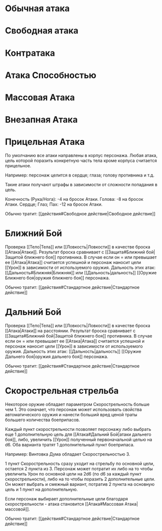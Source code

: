 # Обычная атака

# Свободная атака

# Контратака

# Атака Способностью

# Массовая Атака

# Внезапная Атака

# Прицельная Атака

По умолчанию все атаки направлены в корпус персонажа. Любая атака, цель которой поразить конкретную часть тела кроме корпуса считается прицельное. 

Например: персонаж целится в сердце; глаза; голову противника и т.д. 

Такие атаки получают штрафы в зависимости от сложности попадания в цель. 

Конечность (Рука/Нога): -4 на бросок Атаки.
Голова: -8 на бросок Атаки.
Сердце; Глаз; Пах: -12 на бросок Атаки. 

Обычно тратит: [[действия#Свободное действие|Свободное действие]]

# Ближний Бой

Проверка [[Тело|Тела]] или [[Ловкость|Ловкости]] в качестве броска [[Атака|Атаки]]. Результат броска сравнивает с [[Защита#Ближний бой|Защитой ближнего боя]] противника. В случае если он = или превышает ее [[Атака|Атака]] считается успешной и персонаж наносит цели [[Урон]] в зависимости от используемого оружия. Дальность этих атак: [[Дальность#Ближняя|Ближняя]] или [[Дальность|дальность]] [[Оружие Ближнего боя|оружия ближнего боя]] персонажа.

Обычно тратит: [[действия#Стандартное действие|Стандартное действие]]

# Дальний Бой


Проверка [[Тело|Тела]] или [[Ловкость|Ловкости]] в качестве броска [[Атака|Атаки]] на расстоянии. Результат броска сравнивает с [[Защита#Ближний бой|Защитой ближнего боя]] противника. В случае если он = или превышает ее [[Атака|Атака]] считается успешной и персонаж наносит цели [[Урон]] в зависимости от используемого оружия. Дальность этих атак: [[Дальность|дальность]] [[Оружие Дальнего боя|оружия дальнего боя]] персонажа.

Обычно тратит: [[действия#Стандартное действие|Стандартное действие]]

# Скорострельная стрельба

Некоторое оружие обладает параметром Скорострельность больше чем 1. Это означает, что персонаж может использовать свойства автоматического оружия и нанести больший вред ценой траты большего количества боеприпасов. 

Каждый пункт скорострельности позволяет персонажу либо выбрать еще 1 дополнительную цель для [[Атака#Дальний Бой|атаки дальнего боя]], либо, увеличить [[Урон]] полученный первоначальной целью на d6. Оба варианта тратят 1 дополнительный пункт боеприпаса. 

Например: Винтовка Дума обладает Скорострельностью 3. 

1 пункт Скорострельность сразу уходит на стрельбу по основной цели, остается 2 пункта из 3. Персонаж может потратит их либо на то чтобы увеличить Урон по основной цели на 2d6 (по d6 за каждый пункт скорострельности), либо на то чтобы поразить 2 дополнительные цели. Он может выбрать и смежный вариант, потратив 2 пункта на основную цель и 1 пункт на дополнительную. 

Если персонаж выбирает дополнительные цели благодаря скорострельности - атака становится [[Атака#Массовая Атака|массовой]]. 

Обычно тратит: [[действия#Стандартное действие|Стандартное действие]]
